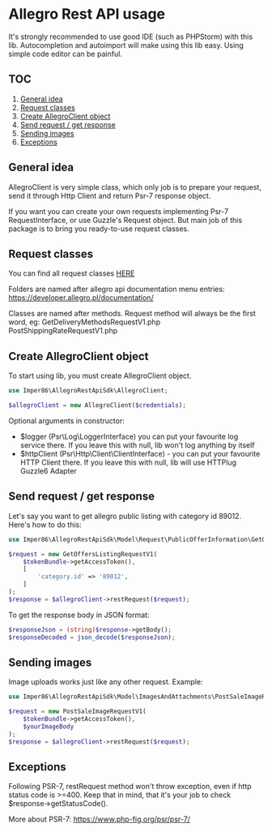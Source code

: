 # Allegro Rest API usage
It's strongly recommended to use good IDE (such as PHPStorm) with this lib.
Autocompletion and autoimport will make using this lib easy. Using simple
code editor can be painful.

## TOC
1. [General idea](#general-idea)
1. [Request classes](#request-classes)
1. [Create AllegroClient object](#create-allegroclient-object)
1. [Send request / get response](#send-request--get-response)
1. [Sending images](#sending-images)
1. [Exceptions](#exceptions)

## General idea
AllegroClient is very simple class, which only job is to prepare your
request, send it through Http Client and return Psr-7 response object.

If you want you can create your own requests implementing Psr-7 RequestInterface,
or use Guzzle's Request object. But main job of this package is to bring
you ready-to-use request classes.

## Request classes
You can find all request classes [HERE](../src/Model/Request)

Folders are named after allegro api documentation menu entries: 
https://developer.allegro.pl/documentation/ 

Classes are named after methods. Request method will always be the first
word, eg:
GetDeliveryMethodsRequestV1.php
PostShippingRateRequestV1.php

## Create AllegroClient object
To start using lib, you must create AllegroClient object.

```php
use Imper86\AllegroRestApiSdk\AllegroClient;

$allegroClient = new AllegroClient($credentials);
```

Optional arguments in constructor:
* $logger (Psr\Log\LoggerInterface) you can put your favourite log 
service there. If you leave this with null, lib won't log anything by itself
* $httpClient (Psr\Http\Client\ClientInterface) - you can put your
favourite HTTP Client there. If you leave this with null, lib will use
HTTPlug Guzzle6 Adapter

## Send request / get response
Let's say you want to get allegro public listing with category id 89012.
Here's how to do this:

```php
use Imper86\AllegroRestApiSdk\Model\Request\PublicOfferInformation\GetOffersListingRequestV1;

$request = new GetOffersListingRequestV1(
    $tokenBundle->getAccessToken(), 
    [
        'category.id' => '89012',
    ]
);
$response = $allegroClient->restRequest($request);
```

To get the response body in JSON format:

```php
$responseJson = (string)$response->getBody();
$responseDecoded = json_decode($responseJson);
```

## Sending images
Image uploads works just like any other request. Example:

```php
use Imper86\AllegroRestApiSdk\Model\ImagesAndAttachments\PostSaleImageRequestV1;

$request = new PostSaleImageRequestV1(
    $tokenBundle->getAccessToken(),
    $yourImageBody
);
$response = $allegroClient->restRequest($request);
```

## Exceptions
Following PSR-7, restRequest method won't throw exception, even if
http status code is >=400. Keep that in mind, that it's your job
to check $response->getStatusCode().

More about PSR-7: https://www.php-fig.org/psr/psr-7/
